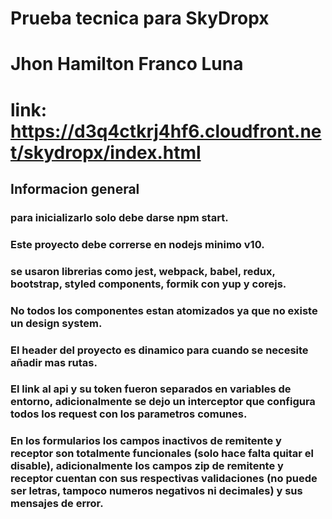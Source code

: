 # Prueba tecnica para SkyDropx
# Jhon Hamilton Franco Luna
# link: https://d3q4ctkrj4hf6.cloudfront.net/skydropx/index.html

## Informacion general
### para inicializarlo solo debe darse npm start.

### Este proyecto debe correrse en nodejs minimo v10.
### se usaron librerias como jest, webpack, babel, redux, bootstrap, styled components, formik con yup y corejs.

### No todos los componentes estan atomizados ya que no existe un design system.
### El header del proyecto es dinamico para cuando se necesite añadir mas rutas.

### El link al api y su token fueron separados en variables de entorno, adicionalmente se dejo un interceptor que configura todos los request con los parametros comunes.
### En los formularios los campos inactivos de remitente y receptor son totalmente funcionales (solo hace falta quitar el disable), adicionalmente los campos zip de remitente y receptor cuentan con sus respectivas validaciones (no puede ser letras, tampoco numeros negativos ni decimales) y sus mensajes de error.
